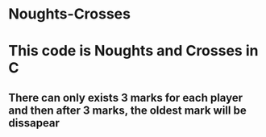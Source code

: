 # Noughts-Crosses
<h1>This code is Noughts and Crosses in C</h1>

<h2>There can only exists 3 marks for each player and then after 3 marks, the oldest mark will be dissapear</h2>

